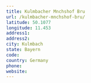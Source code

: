 ```yaml
---
title: Kulmbacher Mnchshof Bru
url: /kulmbacher-mnchshof-bru/
latitude: 50.1077
longitude: 11.453
address1: 
address2: 
city: Kulmbach
state: Bayern
code: 
country: Germany
phone: 
website: 
---
```


